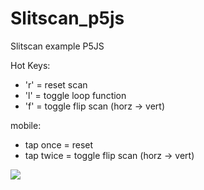 # Slitscan_p5js
Slitscan example P5JS

Hot Keys: 

* 'r' = reset scan 
* 'l' = toggle loop function
* 'f' = toggle flip scan (horz -> vert) 

mobile: 

* tap once = reset 
* tap twice = toggle flip scan (horz -> vert) 

![](https://github.com/nightshining/Slitscan_p5js/blob/gh-pages/slitscan.gif)
